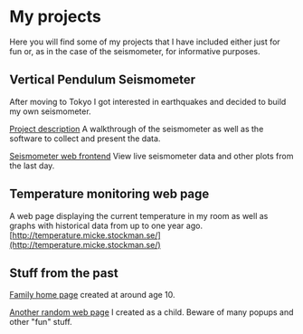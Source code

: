# My projects

Here you will find some of my projects that I have included either just for fun or, as in the case of the seismometer, for informative purposes.

## Vertical Pendulum Seismometer

After moving to Tokyo I got interested in earthquakes and decided to build my own seismometer.

[Project description](/seismometer)
A walkthrough of the seismometer as well as the software to collect and present the data.

[Seismometer web frontend](http://seismometer.micke.stockman.se/vertical_pendulum)
View live seismometer data and other plots from the last day.

## Temperature monitoring web page

A web page displaying the current temperature in my room as well as graphs with historical data from up to one year ago.
[http://temperature.micke.stockman.se/](http://temperature.micke.stockman.se/)

## Stuff from the past

[Family home page](/family-page) created at around age 10.

[Another random web page](/derp-page) I created as a child. Beware of many popups and other "fun" stuff.
